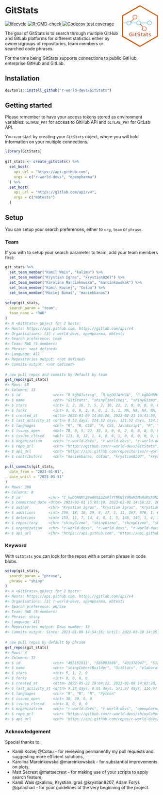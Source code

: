 
<!-- README.md is generated from README.Rmd. Please edit that file -->

# GitStats <img src="man/figures/GitStats_logo.png" align="right" height="138" style="float:right; height:138px;"/>

<!-- badges: start -->

[![lifecycle](https://img.shields.io/badge/lifecycle-experimental-orange.svg)](https://lifecycle.r-lib.org/articles/stages.html#experimental)
[![R-CMD-check](https://github.com/r-world-devs/GitStats/workflows/R-CMD-check/badge.svg)](https://github.com/r-world-devs/GitStats/actions)
[![Codecov test
coverage](https://codecov.io/gh/r-world-devs/GitStats/branch/devel/graph/badge.svg)](https://app.codecov.io/gh/r-world-devs/GitStats?branch=devel)
<!-- badges: end -->

The goal of GitStats is to search through multiple GitHub and GitLab
platforms for different statistics either by owners/groups of
repositories, team members or searched code phrases.

For the time being GitStats supports connections to public GitHub,
enterprise GitHub and GitLab.

## Installation

``` r
devtools::install_github("r-world-devs/GitStats")
```

## Getting started

Please remember to have your access tokens stored as environment
variables: `GITHUB_PAT` for access to GitHub API and `GITLAB_PAT` for
GitLab API.

You can start by creating your `GitStats` object, where you will hold
information on your multiple connections.

``` r
library(GitStats)

git_stats <- create_gitstats() %>%
  set_host(
    api_url = "https://api.github.com",
    orgs = c("r-world-devs", "openpharma")
  ) %>%
  set_host(
    api_url = "https://gitlab.com/api/v4",
    orgs = c("mbtests")
  )
```

## Setup

You can setup your search preferences, either to `org`, `team` or
`phrase`.

### Team

If you with to setup your search parameter to team, add your team
members first:

``` r
git_stats %>%
  set_team_member("Kamil Wais", "kalimu") %>%
  set_team_member("Krystian Igras", "krystian8207") %>%
  set_team_member("Karolina Marcinkowska", "marcinkowskak") %>%
  set_team_member("Kamil Koziej", "Cotau") %>%
  set_team_member("Maciej Banaś", "maciekbanas")

setup(git_stats,
  search_param = "team",
  team_name = "RWD"
)
#> A <GitStats> object for 2 hosts:
#> Hosts: https://api.github.com, https://gitlab.com/api/v4
#> Organisations: [3] r-world-devs, openpharma, mbtests
#> Search preference: team
#> Team: RWD (5 members)
#> Phrase: <not defined>
#> Language: All
#> Repositories output: <not defined>
#> Commits output: <not defined>

# now pull repos and commits by default by team
get_repos(git_stats)
#> Rows: 18
#> Columns: 13
#> $ id               <chr> "R_kgDOIvtxsg", "R_kgDOJAtHJA", "R_kgDOHNMr2w", "R_kg…
#> $ name             <chr> "GitStats", "shinyTimelines", "shinyGizmo", "cohortBu…
#> $ stars            <int> 1, 2, 16, 3, 5, 2, 10, 22, 2, 0, 0, 0, 0, 0, 0, 0, 0,…
#> $ forks            <int> 0, 0, 0, 2, 0, 0, 1, 5, 1, NA, NA, NA, NA, NA, NA, NA…
#> $ created_at       <dttm> 2023-01-09 14:02:20, 2023-02-21 16:41:59, 2022-04-20…
#> $ last_activity_at <drtn> 0.52 days, 124.52 days, 121.52 days, 124.52 days, 9.…
#> $ languages        <chr> "R", "R, CSS", "R, CSS, JavaScript", "R", "R, CSS, Ja…
#> $ issues_open      <dbl> 78, 0, 5, 22, 32, 3, 0, 0, 2, 0, 0, 0, 0, 0, 0, 0, 1,…
#> $ issues_closed    <dbl> 113, 0, 12, 1, 4, 0, 0, 1, 0, 0, 0, 0, 0, 0, 0, 0, 0,…
#> $ organization     <chr> "r-world-devs", "r-world-devs", "r-world-devs", "r-wo…
#> $ repo_url         <chr> "https://github.com/r-world-devs/GitStats", "https://…
#> $ api_url          <chr> "https://api.github.com/repositories/r-world-devs/Git…
#> $ contributors     <chr> "maciekbanas, Cotau", "krystian8207", "krystian8207, …

pull_commits(git_stats,
  date_from = "2023-01-01",
  date_until = "2023-03-31"
)
#> Rows: 398
#> Columns: 8
#> $ id             <chr> "C_kwDOHNMr29oAKGI3ZmRlYTNkNjY0NmM2MmRmMzA0N2Y0NDhkODQy…
#> $ committed_date <dttm> 2023-03-01 15:05:10, 2023-03-01 14:58:22, 2023-02-28 1…
#> $ author         <chr> "Krystian Igras", "Krystian Igras", "Krystian Igras", "…
#> $ additions      <int> 296, 18, 10, 29, 8, 17, 1, 11, 267, 876, 1, 6, 3, 20, 1…
#> $ deletions      <int> 153, 11, 7, 14, 4, 8, 1, 5, 146, 146, 1, 4, 3, 9, 107, …
#> $ repository     <chr> "shinyGizmo", "shinyGizmo", "shinyGizmo", "shinyGizmo",…
#> $ organization   <chr> "r-world-devs", "r-world-devs", "r-world-devs", "r-worl…
#> $ api_url        <chr> "https://api.github.com", "https://api.github.com", "ht…
```

### Keyword

With `GitStats` you can look for the repos with a certain phrase in code
blobs.

``` r
setup(git_stats,
  search_param = "phrase",
  phrase = "shiny"
)
#> A <GitStats> object for 2 hosts:
#> Hosts: https://api.github.com, https://gitlab.com/api/v4
#> Organisations: [3] r-world-devs, openpharma, mbtests
#> Search preference: phrase
#> Team: RWD (5 members)
#> Phrase: shiny
#> Language: All
#> Repositories output: Rows number: 18
#> Commits output: Since: 2023-01-09 14:54:35; Until: 2023-03-30 14:35:34; Rows number: 398

# now pull repos by default by phrase
get_repos(git_stats)
#> Rows: 4
#> Columns: 12
#> $ id               <chr> "495151911", "586903986", "431378047", "512764983"
#> $ name             <chr> "shinyCohortBuilder", "GitStats", "elaborator", "open…
#> $ stars            <int> 5, 1, 2, 0
#> $ forks            <int> 0, 0, 0, 0
#> $ created_at       <dttm> 2022-05-22 19:04:12, 2023-01-09 14:02:20, 2021-11-24 …
#> $ last_activity_at <drtn> 9.18 days, 0.01 days, 571.97 days, 116.97 days
#> $ languages        <chr> "R", "R", "R", "Python"
#> $ issues_open      <int> 30, 30, 0, 0
#> $ issues_closed    <int> 0, 0, 0, 0
#> $ organization     <chr> "r-world-devs", "r-world-devs", "openpharma", "openph…
#> $ repo_url         <chr> "https://github.com/r-world-devs/shinyCohortBuilder",…
#> $ api_url          <chr> "https://api.github.com/repos/r-world-devs/shinyCoho…
```

### Acknowledgement

Special thanks to:

- Kamil Koziej @Cotau - for reviewing permanently my pull requests and
  suggesting more efficient solutions,
- Karolina Marcinkowska @marcinkowskak - for substantial improvements on
  plots,
- Matt Secrest @mattsecrest - for making use of your scripts to apply
  search feature,
- Kamil Wais @kalimu, Krystian Igraś @krystian8207, Adam Foryś
  @galachad - for your guidelines at the very beginning of the project.
